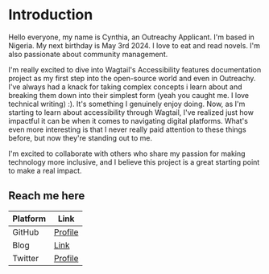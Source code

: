 # Introduction
Hello everyone, my name is Cynthia, an Outreachy Applicant. 
I'm based in Nigeria. My next birthday is May 3rd 2024. 
I love to eat and read novels. 
I'm also passionate about community management.

I'm really excited to dive into Wagtail's Accessibility features documentation project as my first step into the open-source world and even in Outreachy. 
I've always had a knack for taking complex concepts i learn about and breaking them down into their simplest form (yeah you caught me. I love technical writing) :). 
It's something I genuinely enjoy doing. 
Now, as I'm starting to learn about accessibility through Wagtail, I've realized just how impactful it can be when it comes to navigating digital platforms. 
What's even more interesting is that I never really paid attention to these things before, but now they're standing out to me.

I'm excited to collaborate with others who share my passion for making technology more inclusive, and I believe this project is a great starting point to make a real impact.

## Reach me here

| Platform          | Link                                    |
|-------------------|-----------------------------------------|
| GitHub            | [Profile](https://github.com/Amalearner) |
| Blog | [Link](https://elysium.hashnode.dev/)                |
| Twitter    | [Profile](https://twitter.com/Abbaslover_)      |

